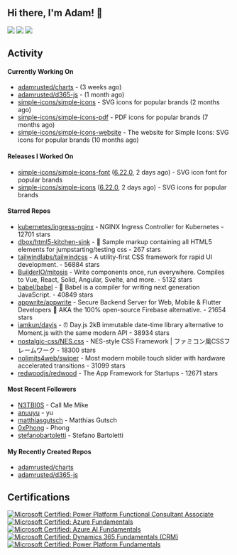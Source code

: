 ## Hi there, I'm Adam! 👋

[![](https://img.shields.io/badge/-@adamrusted-%231DA1F2?style=for-the-badge&logo=twitter&logoColor=ffffff)](https://twitter.com/adamrusted)
[![](https://img.shields.io/badge/-@adamrusted-%23E1306C?style=for-the-badge&logo=instagram&logoColor=ffffff)](https://www.instagram.com/adamrusted/)
[![](https://img.shields.io/badge/-@adamrusted-%230A66C2?style=for-the-badge&logo=linkedin&logoColor=ffffff)](https://www.linkedin.com/in/adamrusted/)

## Activity

#### Currently Working On

- [adamrusted/charts](https://github.com/adamrusted/charts) -  (3 weeks ago)
- [adamrusted/d365-js](https://github.com/adamrusted/d365-js) -  (1 month ago)
- [simple-icons/simple-icons](https://github.com/simple-icons/simple-icons) - SVG icons for popular brands (2 months ago)
- [simple-icons/simple-icons-pdf](https://github.com/simple-icons/simple-icons-pdf) - PDF icons for popular brands (7 months ago)
- [simple-icons/simple-icons-website](https://github.com/simple-icons/simple-icons-website) - The website for Simple Icons: SVG icons for popular brands  (10 months ago)

#### Releases I Worked On

- [simple-icons/simple-icons-font](https://github.com/simple-icons/simple-icons-font) ([6.22.0](https://github.com/simple-icons/simple-icons-font/releases/tag/6.22.0), 2 days ago) - SVG icon font for popular brands
- [simple-icons/simple-icons](https://github.com/simple-icons/simple-icons) ([6.22.0](https://github.com/simple-icons/simple-icons/releases/tag/6.22.0), 2 days ago) - SVG icons for popular brands

#### Starred Repos

- [kubernetes/ingress-nginx](https://github.com/kubernetes/ingress-nginx) - NGINX Ingress Controller for Kubernetes - 12701 stars
- [dbox/html5-kitchen-sink](https://github.com/dbox/html5-kitchen-sink) - :potable_water: Sample markup containing all HTML5 elements for jumpstarting/testing css - 267 stars
- [tailwindlabs/tailwindcss](https://github.com/tailwindlabs/tailwindcss) - A utility-first CSS framework for rapid UI development. - 56884 stars
- [BuilderIO/mitosis](https://github.com/BuilderIO/mitosis) - Write components once, run everywhere. Compiles to Vue, React, Solid, Angular, Svelte, and more.  - 5132 stars
- [babel/babel](https://github.com/babel/babel) - 🐠 Babel is a compiler for writing next generation JavaScript. - 40849 stars
- [appwrite/appwrite](https://github.com/appwrite/appwrite) - Secure Backend Server for Web, Mobile &amp; Flutter Developers 🚀 AKA the 100% open-source Firebase alternative. - 21654 stars
- [iamkun/dayjs](https://github.com/iamkun/dayjs) - ⏰ Day.js 2kB immutable date-time library alternative to Moment.js with the same modern API - 38934 stars
- [nostalgic-css/NES.css](https://github.com/nostalgic-css/NES.css) - NES-style CSS Framework | ファミコン風CSSフレームワーク - 18300 stars
- [nolimits4web/swiper](https://github.com/nolimits4web/swiper) - Most modern mobile touch slider with hardware accelerated transitions - 31099 stars
- [redwoodjs/redwood](https://github.com/redwoodjs/redwood) - The App Framework for Startups - 12671 stars

#### Most Recent Followers

- [N3TBI0S](https://github.com/N3TBI0S) - Call Me Mike
- [anuuyu](https://github.com/anuuyu) - yu
- [matthiasgutsch](https://github.com/matthiasgutsch) - Matthias Gutsch
- [0xPhong](https://github.com/0xPhong) - Phong
- [stefanobartoletti](https://github.com/stefanobartoletti) - Stefano Bartoletti

#### My Recently Created Repos

- [adamrusted/charts](https://github.com/adamrusted/charts)
- [adamrusted/d365-js](https://github.com/adamrusted/d365-js)

## Certifications

<!--START_SECTION:badges-->

[![Microsoft Certified: Power Platform Functional Consultant Associate](https://images.credly.com/size/110x110/images/243ab956-2af5-4abd-8b91-27bc580f17ae/power-platform-functional-consultant-600x600__1_.png)](http://www.credly.com/badges/4da7a691-1caa-41c5-9ce3-51a3f748cbab "Microsoft Certified: Power Platform Functional Consultant Associate")
[![Microsoft Certified: Azure Fundamentals](https://images.credly.com/size/110x110/images/be8fcaeb-c769-4858-b567-ffaaa73ce8cf/image.png)](http://www.credly.com/badges/c44d72cb-e3b3-43bb-a54e-562505f127f5 "Microsoft Certified: Azure Fundamentals")
[![Microsoft Certified: Azure AI Fundamentals](https://images.credly.com/size/110x110/images/4136ced8-75d5-4afb-8677-40b6236e2672/azure-ai-fundamentals-600x600.png)](http://www.credly.com/badges/7938a69e-196a-491a-837d-ee1e6cde90dc "Microsoft Certified: Azure AI Fundamentals")
[![Microsoft Certified: Dynamics 365 Fundamentals (CRM)](https://images.credly.com/size/110x110/images/42992295-0ee2-4527-982d-e51efbec40fc/dynamics365-fundamentals-crm-600x600.png)](http://www.credly.com/badges/38e080c5-c1e4-4256-a087-45bb4c101f40 "Microsoft Certified: Dynamics 365 Fundamentals (CRM)")
[![Microsoft Certified: Power Platform Fundamentals](https://images.credly.com/size/110x110/images/2a6251f2-737b-4bf6-9190-d77570cc76fc/CERT-Fundamentals-Power-Platform.png)](http://www.credly.com/badges/199cd1a9-1a36-4b9c-98f9-9f268db582a7 "Microsoft Certified: Power Platform Fundamentals")
<!--END_SECTION:badges-->

